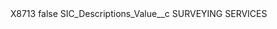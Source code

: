 <?xml version="1.0" encoding="UTF-8"?>
<CustomMetadata xmlns="http://soap.sforce.com/2006/04/metadata" xmlns:xsi="http://www.w3.org/2001/XMLSchema-instance" xmlns:xsd="http://www.w3.org/2001/XMLSchema">
    <label>X8713</label>
    <protected>false</protected>
    <values>
        <field>SIC_Descriptions_Value__c</field>
        <value xsi:type="xsd:string">SURVEYING SERVICES</value>
    </values>
</CustomMetadata>
